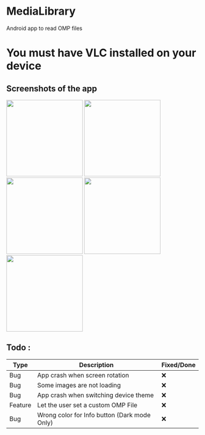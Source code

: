 # MediaLibrary
 Android app to read OMP files
 
# You must have VLC installed on your device

## Screenshots of the app

<div style="overflow: hidden; display: inline-block;">
<img src="https://i.ibb.co/hZX5XG9/Screenshot-20210620-131031.png" width="200px">
<img src="https://i.ibb.co/2ZyKGGd/Screenshot-20210620-131037.png" width="200px">
<img src="https://i.ibb.co/4dG3n0v/Screenshot-20210620-131059.png" width="200px">
<img src="https://i.ibb.co/3BbX7Dx/Screenshot-20210620-131105.png" width="200px">
<img src="https://i.ibb.co/kGHZ602/Screenshot-20210620-131136.png" width="200px">
</div>



## Todo :

| Type 	| Description                    	      | Fixed/Done 	|
|------	|-------------------------------------- |-------	|
| Bug  	| App crash when screen rotation 	      | ❌     |
| Bug  	| Some images are not loading    	      | ❌     |
| Bug  	| App crash when switching device theme | ❌     |
| Feature | Let the user set a custom OMP File | ❌     |
| Bug | Wrong color for Info button (Dark mode Only) | ❌     |

